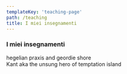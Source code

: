 ```yaml
---
templateKey: 'teaching-page'
path: /teaching
title: I miei insegnamenti
---
```

### I miei insegnamenti
hegelian praxis and geordie shore  
Kant aka the unsung hero of temptation island